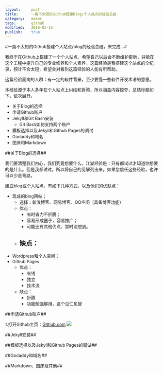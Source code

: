 ```yaml
---
layout:		post
title:		一篇不太短的Github搭建blog/个人站点的经验总结
category:	maker
tags:		github
modified:	2016-02-16
publish:	true
---
```


#一篇不太短的Github搭建个人站点/blog的经验总结，未完成...#


我终于在Github上搭建了一个个人站点，希望自己以后会不断维护更新，并能在这个工程中提升自己的专业修养和个人素养。这篇经验是我搭建这个站点的全纪录，预计不会太短，希望会对看到这篇经验的人能有所帮助。

这篇经验面向的人群：有一定的软件背景，至少要懂一些软件开发术语的意思。

本经验源于本人多年在个人站点上纠结和折腾，所以涵盖内容掠夺，总结标题如下，依次展开。

- 关于Blog的选择
- 申请Github账户
- Jekyll和Git Bash安装
	- Git Bash如何支持两个账户
- 模板选择以及Jekyll和Github Pages的调试
- Godaddy和域名
- 图床和Markdown

##关于Blog的选择##

我们要清楚我们内心，我们究竟想要什么。江湖经验是：只有都试过才知道你想要的是什么。但是我都试过，所以将自己的见解列出来，如果您信任这些经验，也许可以少走弯路。

建立blog或个人站点，有如下几种方式，以及他们的优缺点：

- 现成的blog网站；
	- 选择：新浪博客、网易博客、QQ空间（具备博客功能）
	- 优点：
		- 省时省力不折腾；
		- 容易形成圈子，容易推广；
		- 可能还有其他优点，暂时没想到。
	- 缺点：
		- 
- Wordpress和个人空间；
- Github Pages
	- 优点：
		- 省钱
		- 独立
		- 技术流
	- 缺点：
		- 折腾
		- 功能勉强够用，这个见仁见智

##申请Github账户##

1.打开Github主页：[Github.com](www.github.ocm)
![](http://7xqx7c.com1.z0.glb.clouddn.com/GithubSignup-0.png)

##Jekyll安装##

##模板选择以及Jekyll和Github Pages的调试##

##Godaddy和域名##

##Markdown、图床及其他##

